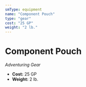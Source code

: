 ```yaml
---
smType: equipment
name: "Component Pouch"
type: "gear"
cost: "25 GP"
weight: "2 lb."
---
```


# Component Pouch
*Adventuring Gear*

- **Cost:** 25 GP
- **Weight:** 2 lb.
